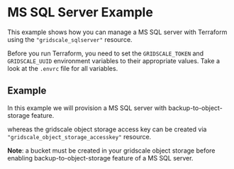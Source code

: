 # MS SQL Server Example

This example shows how you can manage a MS SQL server with Terraform using the `"gridscale_sqlserver"` resource.

Before you run Terraform, you need to set the `GRIDSCALE_TOKEN` and `GRIDSCALE_UUID` environment variables to their appropriate values. Take a look at the `.envrc` file for all variables.

## Example

In this example we will provision a MS SQL server with backup-to-object-storage feature.

whereas the gridscale object storage access key can be created via `"gridscale_object_storage_accesskey"` resource.

**Note**: a bucket must be created in your gridscale object storage before enabling backup-to-object-storage feature of a MS SQL server.